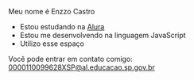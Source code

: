 Meu nome é Enzzo Castro

- Estou estudando na [Alura](https://www.alura.com.br)
- Estou me desenvolvendo na linguagem JavaScript
- Utilizo esse espaço
  
Você pode entrar em contato comigo: 
0000110099628XSP@al.educacao.sp.gov.br
